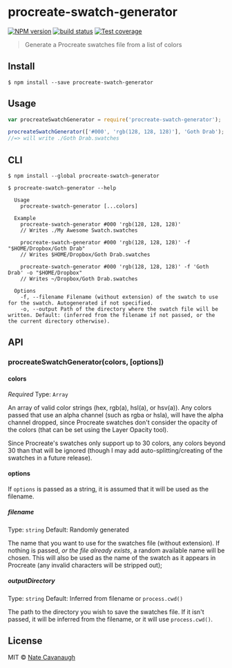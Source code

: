 # procreate-swatch-generator
[![NPM version][npm-image]][npm-url]
[![build status][travis-image]][travis-url]
[![Test coverage][coveralls-image]][coveralls-url]

> Generate a Procreate swatches file from a list of colors


## Install

```
$ npm install --save procreate-swatch-generator
```


## Usage

```js
var procreateSwatchGenerator = require('procreate-swatch-generator');

procreateSwatchGenerator(['#000', 'rgb(128, 128, 128)'], 'Goth Drab');
//=> will write ./Goth Drab.swatches
```

## CLI

```
$ npm install --global procreate-swatch-generator
```
```
$ procreate-swatch-generator --help

  Usage
    procreate-swatch-generator [...colors]

  Example
    procreate-swatch-generator #000 'rgb(128, 128, 128)'
    // Writes ./My Awesome Swatch.swatches

    procreate-swatch-generator #000 'rgb(128, 128, 128)' -f "$HOME/Dropbox/Goth Drab"
    // Writes $HOME/Dropbox/Goth Drab.swatches

    procreate-swatch-generator #000 'rgb(128, 128, 128)' -f 'Goth Drab' -o "$HOME/Dropbox"
    // Writes ~/Dropbox/Goth Drab.swatches

  Options
    -f, --filename Filename (without extension) of the swatch to use for the swatch. Autogenerated if not specified.
    -o, --output Path of the directory where the swatch file will be written. Default: (inferred from the filename if not passed, or the the current directory otherwise).
```


## API

### procreateSwatchGenerator(colors, [options])

#### colors

*Required*
Type: `Array`

An array of valid color strings (hex, rgb(a), hsl(a), or hsv(a)). Any colors passed that use an alpha channel (such as rgba or hsla), will have the alpha channel dropped, since Procreate swatches don't consider the opacity of the colors (that can be set using the Layer Opacity tool).

Since Procreate's swatches only support up to 30 colors, any colors beyond 30 than that will be ignored (though I may add auto-splitting/creating of the swatches in a future release).

#### options

If `options` is passed as a string, it is assumed that it will be used as the filename.

##### filename

Type: `string`
Default: Randomly generated

The name that you want to use for the swatches file (without extension). If nothing is passed, *or the file already exists*, a random available name will be chosen.
This will also be used as the name of the swatch as it appears in Procreate (any invalid characters will be stripped out);

##### outputDirectory

Type: `string`
Default: Inferred from filename or `process.cwd()`

The path to the directory you wish to save the swatches file. If it isn't passed, it will be inferred from the filename, or it will use `process.cwd()`.


## License

MIT © [Nate Cavanaugh](http://alterform.com)

[npm-image]: https://img.shields.io/npm/v/procreate-swatch-generator.svg?style=flat-square
[npm-url]: https://npmjs.org/package/procreate-swatch-generator
[travis-image]: https://img.shields.io/travis/natecavanaugh/procreate-swatch-generator/master.svg?style=flat-square
[travis-url]: https://travis-ci.org/natecavanaugh/procreate-swatch-generator
[coveralls-image]: https://img.shields.io/coveralls/natecavanaugh/procreate-swatch-generator/master.svg?style=flat-square
[coveralls-url]: https://coveralls.io/r/natecavanaugh/procreate-swatch-generator?branch=master